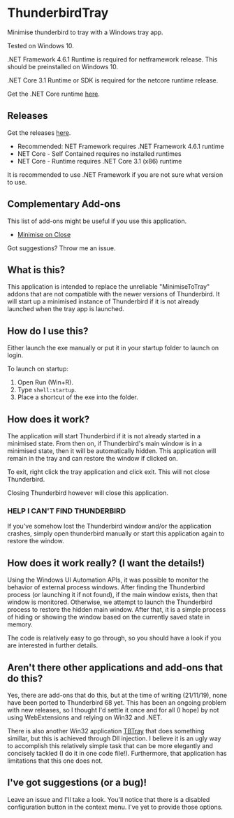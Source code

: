 # ThunderbirdTray

Minimise thunderbird to tray with a Windows tray app.

Tested on Windows 10.

.NET Framework 4.6.1 Runtime is required for netframework release. This should be preinstalled on Windows 10.

.NET Core 3.1 Runtime or SDK is required for the netcore runtime release.

Get the .NET Core runtime [here](https://dotnet.microsoft.com/download/dotnet-core/current/runtime).

## Releases

Get the releases [here](https://github.com/TheGuardianWolf/ThunderbirdTray/releases).

* Recommended: NET Framework requires .NET Framework 4.6.1 runtime
* NET Core - Self Contained requires no installed runtimes
* NET Core - Runtime requires .NET Core 3.1 (x86) runtime

It is recommended to use .NET Framework if you are not sure what version to use.

## Complementary Add-ons

This list of add-ons might be useful if you use this application.

* [Minimise on Close](https://addons.thunderbird.net/en-us/thunderbird/addon/minimize-on-close/)

Got suggestions? Throw me an issue.

## What is this?

This application is intended to replace the unreliable "MinimiseToTray" addons that are not 
compatible with the newer versions of Thunderbird. It will start up a minimised instance of Thunderbird 
if it is not already launched when the tray app is launched.

## How do I use this?

Either launch the exe manually or put it in your startup folder to launch on login.

To launch on startup:

1. Open Run (Win+R).
2. Type ```shell:startup```.
3. Place a shortcut of the exe into the folder.

## How does it work?

The application will start Thunderbird if it is not already started in a minimised state. From then on, 
if Thunderbird's main window is in a minimised state, then it will be automatically hidden. This application 
will remain in the tray and can restore the window if clicked on. 

To exit, right click the tray application and click exit. This will not close Thunderbird.

Closing Thunderbird however will close this application.

### HELP I CAN'T FIND THUNDERBIRD

If you've somehow lost the Thunderbird window and/or the application crashes, simply open thunderbird manually 
or start this application again to restore the window.

## How does it work really? (I want the details!)

Using the Windows UI Automation APIs, it was possible to monitor the behavior of external process 
windows. After finding the Thunderbird process (or launching it if not found), if the main window
exists, then that window is monitored. Otherwise, we attempt to launch the Thunderbird process to 
restore the hidden main window. After that, it is a simple process of hiding or showing the window 
based on the currently saved state in memory.

The code is relatively easy to go through, so you should have a look if you are interested in 
further details.

## Aren't there other applications and add-ons that do this?

Yes, there are add-ons that do this, but at the time of writing (21/11/19), none have been
ported to Thunderbird 68 yet. This has been an ongoing problem with new releases, so I thought 
I'd settle it once and for all (I hope) by not using WebExtensions and relying on Win32 and .NET.

There is also another Win32 application [TBTray](https://github.com/sagamusix/TBTray) that does 
something simillar, but this is achieved through Dll injection. I believe it is an ugly way to 
accomplish this relatively simple task that can be more elegantly and concisely tackled (I do 
it in one code file!). Furthermore, that application has limitations that this one does not.

## I've got suggestions (or a bug)!

Leave an issue and I'll take a look. You'll notice that there is a disabled configuration 
button in the context menu. I've yet to provide those options.
